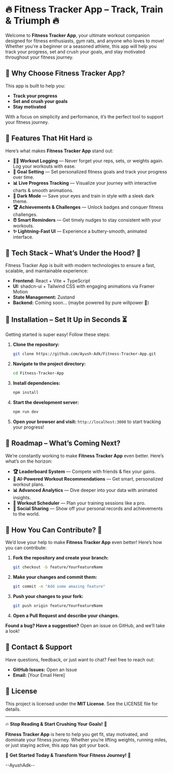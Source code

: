 
# 🔥 Fitness Tracker App – Track, Train & Triumph 🔥

Welcome to **Fitness Tracker App**, your ultimate workout companion designed for fitness enthusiasts, gym rats, and anyone who loves to move! Whether you're a beginner or a seasoned athlete, this app will help you track your progress, set and crush your goals, and stay motivated throughout your fitness journey.

## 🚀 Why Choose Fitness Tracker App?
This app is built to help you:
- **Track your progress**
- **Set and crush your goals**
- **Stay motivated**

With a focus on simplicity and performance, it’s the perfect tool to support your fitness journey.

## 🌟 Features That Hit Hard 💥
Here’s what makes **Fitness Tracker App** stand out:
- **🏋️‍♂️ Workout Logging** — Never forget your reps, sets, or weights again. Log your workouts with ease.
- **🎯 Goal Setting** — Set personalized fitness goals and track your progress over time.
- **📊 Live Progress Tracking** — Visualize your journey with interactive charts & smooth animations.
- **🌃 Dark Mode** — Save your eyes and train in style with a sleek dark theme.
- **🏆 Achievements & Challenges** — Unlock badges and conquer fitness challenges.
- **⏰ Smart Reminders** — Get timely nudges to stay consistent with your workouts.
- **✨ Lightning-Fast UI** — Experience a buttery-smooth, animated interface.

## 🔧 Tech Stack – What’s Under the Hood? 🚀
Fitness Tracker App is built with modern technologies to ensure a fast, scalable, and maintainable experience:
- **Frontend:** React + Vite + TypeScript
- **UI:** shadcn-ui + Tailwind CSS with engaging animations via Framer Motion
- **State Management:** Zustand
- **Backend:** Coming soon... (maybe powered by pure willpower 💪)

## 🚀 Installation – Set It Up in Seconds ⏳
Getting started is super easy! Follow these steps:
1. **Clone the repository:**
   ```bash
   git clone https://github.com/Ayush-Adk/Fitness-Tracker-App.git
   ```
2. **Navigate to the project directory:**
   ```bash
   cd Fitness-Tracker-App
   ```
3. **Install dependencies:**
   ```bash
   npm install
   ```
4. **Start the development server:**
   ```bash
   npm run dev
   ```
5. **Open your browser and visit:** `http://localhost:3000` to start tracking your progress!

## 🔀 Roadmap – What’s Coming Next?
We’re constantly working to make **Fitness Tracker App** even better. Here’s what’s on the horizon:
- **🏆 Leaderboard System** — Compete with friends & flex your gains.
- **🧠 AI-Powered Workout Recommendations** — Get smart, personalized workout plans.
- **📊 Advanced Analytics** — Dive deeper into your data with animated insights.
- **📆 Workout Scheduler** — Plan your training sessions like a pro.
- **📲 Social Sharing** — Show off your personal records and achievements to the world.

## 💪 How You Can Contribute? 🙌
We’d love your help to make **Fitness Tracker App** even better! Here’s how you can contribute:
1. **Fork the repository and create your branch:**
   ```bash
   git checkout -b feature/YourFeatureName
   ```
2. **Make your changes and commit them:**
   ```bash
   git commit -m "Add some amazing feature"
   ```
3. **Push your changes to your fork:**
   ```bash
   git push origin feature/YourFeatureName
   ```
4. **Open a Pull Request and describe your changes.**

**Found a bug? Have a suggestion?** Open an issue on GitHub, and we’ll take a look!

## 📢 Contact & Support
Have questions, feedback, or just want to chat? Feel free to reach out:
- **GitHub Issues:** Open an Issue
- **Email:** [Your Email Here]

## 🏅 License
This project is licensed under the **MIT License**. See the LICENSE file for details.

---

🔥 **Stop Reading & Start Crushing Your Goals!** 💪

**Fitness Tracker App** is here to help you get fit, stay motivated, and dominate your fitness journey. Whether you’re lifting weights, running miles, or just staying active, this app has got your back.

🚀 **Get Started Today & Transform Your Fitness Journey!** 💪



--AyushAdk--
